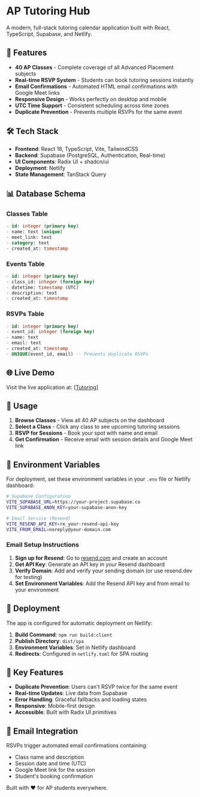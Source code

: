 # AP Tutoring Hub

A modern, full-stack tutoring calendar application built with React, TypeScript, Supabase, and Netlify.

## 🚀 Features

- **40 AP Classes** - Complete coverage of all Advanced Placement subjects
- **Real-time RSVP System** - Students can book tutoring sessions instantly
- **Email Confirmations** - Automated HTML email confirmations with Google Meet links
- **Responsive Design** - Works perfectly on desktop and mobile
- **UTC Time Support** - Consistent scheduling across time zones
- **Duplicate Prevention** - Prevents multiple RSVPs for the same event

## 🛠️ Tech Stack

- **Frontend**: React 18, TypeScript, Vite, TailwindCSS
- **Backend**: Supabase (PostgreSQL, Authentication, Real-time)
- **UI Components**: Radix UI + shadcn/ui
- **Deployment**: Netlify
- **State Management**: TanStack Query

## 📊 Database Schema

### Classes Table

```sql
- id: integer (primary key)
- name: text (unique)
- meet_link: text
- category: text
- created_at: timestamp
```

### Events Table

```sql
- id: integer (primary key)
- class_id: integer (foreign key)
- datetime: timestamp (UTC)
- description: text
- created_at: timestamp
```

### RSVPs Table

```sql
- id: integer (primary key)
- event_id: integer (foreign key)
- name: text
- email: text
- created_at: timestamp
- UNIQUE(event_id, email) -- Prevents duplicate RSVPs
```

## 🌐 Live Demo

Visit the live application at: [[Tutoring](https://pearsontutoring.netlify.app/)]

## 📱 Usage

1. **Browse Classes** - View all 40 AP subjects on the dashboard
2. **Select a Class** - Click any class to see upcoming tutoring sessions
3. **RSVP for Sessions** - Book your spot with name and email
4. **Get Confirmation** - Receive email with session details and Google Meet link

## 🔧 Environment Variables

For deployment, set these environment variables in your `.env` file or Netlify dashboard:

```bash
# Supabase Configuration
VITE_SUPABASE_URL=https://your-project.supabase.co
VITE_SUPABASE_ANON_KEY=your-supabase-anon-key

# Email Service (Resend)
VITE_RESEND_API_KEY=re_your-resend-api-key
VITE_FROM_EMAIL=noreply@your-domain.com
```

### Email Setup Instructions

1. **Sign up for Resend**: Go to [resend.com](https://resend.com) and create an account
2. **Get API Key**: Generate an API key in your Resend dashboard
3. **Verify Domain**: Add and verify your sending domain (or use resend.dev for testing)
4. **Set Environment Variables**: Add the Resend API key and from email to your environment

## 🚀 Deployment

The app is configured for automatic deployment on Netlify:

1. **Build Command**: `npm run build:client`
2. **Publish Directory**: `dist/spa`
3. **Environment Variables**: Set in Netlify dashboard
4. **Redirects**: Configured in `netlify.toml` for SPA routing

## 🎯 Key Features

- **Duplicate Prevention**: Users can't RSVP twice for the same event
- **Real-time Updates**: Live data from Supabase
- **Error Handling**: Graceful fallbacks and loading states
- **Responsive**: Mobile-first design
- **Accessible**: Built with Radix UI primitives

## 📧 Email Integration

RSVPs trigger automated email confirmations containing:

- Class name and description
- Session date and time (UTC)
- Google Meet link for the session
- Student's booking confirmation

Built with ❤️ for AP students everywhere.
